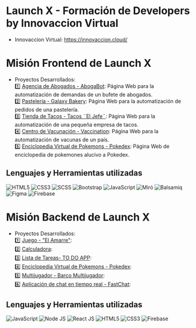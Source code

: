 # Launch X - Formación de Developers by Innovaccion Virtual 
- Innovaccion Virtual: https://innovaccion.cloud/
# Misión Frontend de Launch X
- Proyectos Desarrollados: <br>
    :one:  [Agencia de Abogados - AbogaBot](./mision-frontend/aboga-bot): Página Web para la automatización de demandas de un bufete de abogados. <br>
    :two:  [Pastelería - Galaxy Bakery](./mision-frontend/galaxy-bakery): Página Web para la automatización de pedidos de una pastelería. <br>
    :three:  [Tienda de Tacos - Tacos ¨El Jefe¨](.//mision-frontend/tacos-el-jefe): Página Web para la automatización de una pequeña empresa de tacos. <br>
    :four: [Centro de Vacunación - Vaccination](.//mision-frontend/vaccination): Página Web para la automatización de vacunas de un país. <br>
    :five: [Enciclopedia Virtual de Pokemons - Pokedex](.//mision-frontend/pokedex): Página Web de enciclopedia de pokemones alucivo a Pokedex. <br>
   
 ## Lenguajes y Herramientas utilizadas
![HTML5](https://img.shields.io/badge/html5-%23E34F26.svg?style=for-the-badge&logo=html5&logoColor=white) 
![CSS3](https://img.shields.io/badge/css3-%231572B6.svg?style=for-the-badge&logo=css3&logoColor=white)
![SCSS](https://img.shields.io/badge/scss-d662b9.svg?style=for-the-badge&logo=scss&logoColor=pink)
![Bootstrap](https://img.shields.io/badge/bootstrap-%23563D7C.svg?style=for-the-badge&logo=bootstrap&logoColor=white) 
![JavaScript](https://img.shields.io/badge/javascript-%23323330.svg?style=for-the-badge&logo=javascript&logoColor=%23F7DF1E)
![Miró](https://img.shields.io/badge/miro-ffcc00.svg?style=for-the-badge&logo=miro&logoColor=white)
![Balsamiq](https://img.shields.io/badge/balsamiq-ff0000.svg?style=for-the-badge&logo=balsamiq&logoColor=white)
![Figma](https://img.shields.io/badge/figma-854eee.svg?style=for-the-badge&logo=figma&logoColor=white)
![Firebase](https://img.shields.io/badge/firebase-%23039BE5.svg?style=for-the-badge&logo=firebase)

# Misión Backend de Launch X
- Proyectos Desarrollados: <br>
    :one:  [Juego - "El Amarre"](./mision-backend/):  <br>
    :two:  [Calculadora](./mision-backend/):  <br>
    :three:  [Lista de Tareas- TO DO APP](./mision-backend/):  <br>
    :four: [Enciclopedia Virtual de Pokemons - Pokedex](./mision-backend/):  <br>
    :five: [Multijugador - Barco Multijugador](./mision-backend/):  <br>
    :six: [Aplicación de chat en tiempo real - FastChat](./mision-backend/): <br>
    
 ## Lenguajes y Herramientas utilizadas
![JavaScript](https://img.shields.io/badge/javascript-%23323330.svg?style=for-the-badge&logo=javascript&logoColor=%23F7DF1E)
![Node JS](https://img.shields.io/badge/nodejs-1d936e.svg?style=for-the-badge&logo=nodejs&logoColor=%23F7DF1E)
![React JS](https://img.shields.io/badge/react-%231572B6.svg?style=for-the-badge&logo=react&logoColor=white)
![HTML5](https://img.shields.io/badge/html5-%23E34F26.svg?style=for-the-badge&logo=html5&logoColor=white) 
![CSS3](https://img.shields.io/badge/css3-%231572B6.svg?style=for-the-badge&logo=css3&logoColor=white)
![Firebase](https://img.shields.io/badge/firebase-%23039BE5.svg?style=for-the-badge&logo=firebase)

